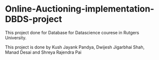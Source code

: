 # Online-Auctioning-implementation-DBDS-project
This project done for Database for Datascience courese in Rutgers University. 

This project is done by Kush Jayank Pandya, Dwijesh Jigarbhai Shah, Manad Desai and Shreya Rajendra Pai
